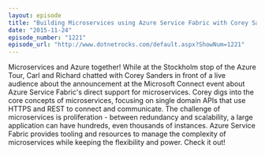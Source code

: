 ```yaml
---
layout: episode
title: "Building Microservices using Azure Service Fabric with Corey Sanders"
date: "2015-11-24"
episode_number: "1221"
episode_url: "http://www.dotnetrocks.com/default.aspx?ShowNum=1221"
---
```


Microservices and Azure together! While at the Stockholm stop of the Azure Tour, Carl and Richard chatted with Corey Sanders in front of a live audience about the announcement at the Microsoft Connect event about Azure Service Fabric's direct support for microservices. Corey digs into the core concepts of microservices, focusing on single domain APIs that use HTTPS and REST to connect and communicate. The challenge of microservices is proliferation - between redundancy and scalability, a large application can have hundreds, even thousands of instances. Azure Service Fabric provides tooling and resources to manage the complexity of microservices while keeping the flexibility and power. Check it out!
